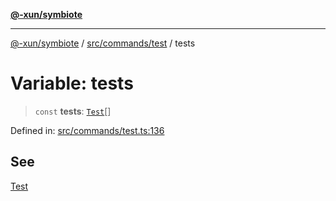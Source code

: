 [**@-xun/symbiote**](../../../../README.md)

***

[@-xun/symbiote](../../../../README.md) / [src/commands/test](../README.md) / tests

# Variable: tests

> `const` **tests**: [`Test`](../enumerations/Test.md)[]

Defined in: [src/commands/test.ts:136](https://github.com/Xunnamius/symbiote/blob/167e0f9b786b0a4f8ab8478cb4284deee6916ad7/src/commands/test.ts#L136)

## See

[Test](../enumerations/Test.md)
